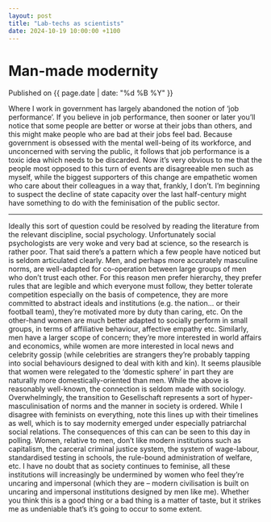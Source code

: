 ```yaml
---
layout: post
title: "Lab-techs as scientists"
date: 2024-10-19 10:00:00 +1100
---
```


# Man-made modernity

<span class="publish-date"> Published on  {{ page.date | date: "%d %B %Y" }}

Where I work in government has largely abandoned the notion of ‘job performance’. If you believe in job performance, then sooner or later you’ll notice that some people are better or worse at their jobs than others, and this might make people who are bad at their jobs feel bad. Because government is obsessed with the mental well-being of its workforce, and unconcerned with serving the public, it follows that job performance is a toxic idea which needs to be discarded.
Now it’s very obvious to me that the people most opposed to this turn of events are disagreeable men such as myself, while the biggest supporters of this change are empathetic women who care about their colleagues in a way that, frankly, I don’t. 
I’m beginning to suspect the decline of state capacity over the last half-century might have something to do with the feminisation of the public sector.
***
Ideally this sort of question could be resolved by reading the literature from the relevant discipline, social psychology. Unfortunately social psychologists are very woke and very bad at science, so the research is rather poor. That said there’s a pattern which a few people have noticed but is seldom articulated clearly.
Men, and perhaps more accurately masculine norms, are well-adapted for co-operation between large groups of men who don’t trust each other. For this reason men prefer hierarchy, they prefer rules that are legible and which everyone must follow, they better tolerate competition especially on the basis of competence, they are more committed to abstract ideals and institutions (e.g. the nation… or their football team), they’re motivated more by duty than caring, etc. On the other-hand women are much better adapted to socially perform in small groups, in terms of affiliative behaviour, affective empathy etc. 
Similarly, men have a larger scope of concern; they’re more interested in world affairs and economics, while women are more interested in local news and celebrity gossip (while celebrities are strangers they’re probably tapping into social behaviours designed to deal with kith and kin). It seems plausible that women were relegated to the ‘domestic sphere’ in part they are naturally more domestically-oriented than men.
While the above is reasonably well-known, the connection is seldom made with sociology. Overwhelmingly, the transition to Gesellschaft represents a sort of hyper-masculinisation of norms and the manner in society is ordered. While I disagree with feminists on everything, note this lines up with their timelines as well, which is to say modernity emerged under especially patriarchal social relations. 
The consequences of this can can be seen to this day in polling. Women, relative to men, don’t like modern institutions such as capitalism, the carceral criminal justice system, the system of wage-labour, standardised testing in schools, the rule-bound administration of welfare, etc. I have no doubt that as society continues to feminise, all these institutions will increasingly be undermined by women who feel they’re uncaring and impersonal (which they are – modern civilisation is built on uncaring and impersonal institutions designed by men like me). Whether you think this is a good thing or a bad thing is a matter of taste, but it strikes me as undeniable that’s it’s going to occur to some extent. 
